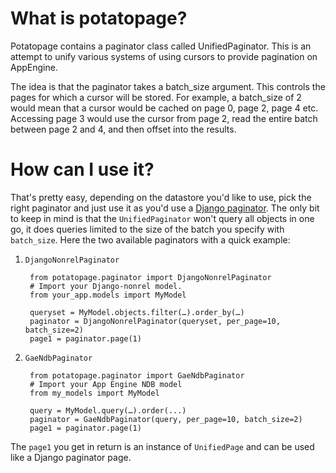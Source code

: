 # What is potatopage?

Potatopage contains a paginator class called UnifiedPaginator. This is an attempt
to unify various systems of using cursors to provide pagination on AppEngine.

The idea is that the paginator takes a batch_size argument. This controls the pages
for which a cursor will be stored. For example, a batch_size of 2 would mean that
a cursor would be cached on page 0, page 2, page 4 etc. Accessing page 3 would use
the cursor from page 2, read the entire batch between page 2 and 4, and then offset
into the results.

# How can I use it?

That's pretty easy, depending on the datastore you'd like to use, pick the right paginator and just use it as you'd use a [Django paginator](https://docs.djangoproject.com/en/dev/topics/pagination/). The only bit to keep in mind is that the `UnifiedPaginator` won't query all objects in one go, it does queries limited to the size of the batch you specify with `batch_size`. Here the two available paginators with a quick example:

1. `DjangoNonrelPaginator`

		from potatopage.paginator import DjangoNonrelPaginator
		# Import your Django-nonrel model.
		from your_app.models import MyModel
		
		queryset = MyModel.objects.filter(…).order_by(…)
		paginator = DjangoNonrelPaginator(queryset, per_page=10, batch_size=2)
		page1 = paginator.page(1)

2. `GaeNdbPaginator`

		from potatopage.paginator import GaeNdbPaginator
		# Import your App Engine NDB model
		from my_models import MyModel 
		
		query = MyModel.query(…).order(...)
		paginator = GaeNdbPaginator(query, per_page=10, batch_size=2)
		page1 = paginator.page(1)
		
The `page1` you get in return is an instance of `UnifiedPage` and can be used like a Django paginator page. 